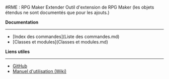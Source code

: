 #RME : RPG Maker Extender
Outil d'extension de RPG Maker (les objets étendus ne sont documentés que pour les ajouts.)

**Documentation**  
- - -  
*    [Index des commandes](Liste des commandes.md)
*    [Classes et modules](Classes et modules.md)




**Liens utiles**  
- - -  
*    [GitHub](https://github.com/RMEx/RME)
*    [Manuel d'utilisation (Wiki)](https://github.com/RMEx/RME/wiki)


